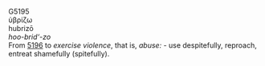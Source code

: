 G5195  
ὑβρίζω  
hubrizō  
*hoo-brid‘-zo*  
From [5196](g5196) to *exercise* *violence*, that is, *abuse:* - use
despitefully, reproach, entreat shamefully (spitefully).  
